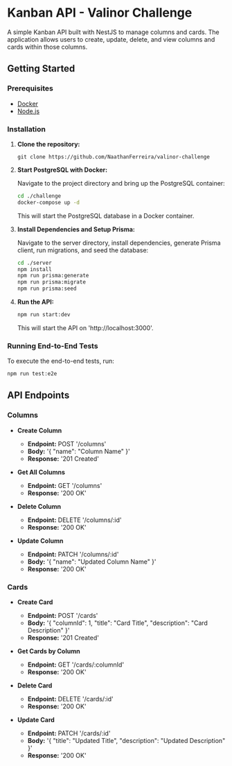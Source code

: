 # Kanban API - Valinor Challenge

A simple Kanban API built with NestJS to manage columns and cards. The application allows users to create, update, delete, and view columns and cards within those columns.

## Getting Started

### Prerequisites

- [Docker](https://www.docker.com/get-started)
- [Node.js](https://nodejs.org/)

### Installation

1. **Clone the repository:**

   ```git clone https://github.com/NaathanFerreira/valinor-challenge```

2. **Start PostgreSQL with Docker:**

   Navigate to the project directory and bring up the PostgreSQL container:

   ```bash
   cd ./challenge
   docker-compose up -d
   ```

   This will start the PostgreSQL database in a Docker container.

3. **Install Dependencies and Setup Prisma:**

   Navigate to the server directory, install dependencies, generate Prisma client, run     migrations, and seed the database:

   ```bash
   cd ./server
   npm install
   npm run prisma:generate
   npm run prisma:migrate
   npm run prisma:seed
   ```

4. **Run the API:**

   ```bash
   npm run start:dev
   ```

   This will start the API on 'http://localhost:3000'.

### Running End-to-End Tests

To execute the end-to-end tests, run:

```bash
npm run test:e2e
```

## API Endpoints

### Columns

- **Create Column**

  - **Endpoint:** POST '/columns'
  - **Body:** '{ "name": "Column Name" }'
  - **Response:** '201 Created'

- **Get All Columns**

  - **Endpoint:** GET '/columns'
  - **Response:** '200 OK'

- **Delete Column**

  - **Endpoint:** DELETE '/columns/:id'
  - **Response:** '200 OK'

- **Update Column**

  - **Endpoint:** PATCH '/columns/:id'
  - **Body:** '{ "name": "Updated Column Name" }'
  - **Response:** '200 OK'

### Cards

- **Create Card**

  - **Endpoint:** POST '/cards'
  - **Body:** '{ "columnId": 1, "title": "Card Title", "description": "Card Description" }'
  - **Response:** '201 Created'

- **Get Cards by Column**

  - **Endpoint:** GET '/cards/:columnId'
  - **Response:** '200 OK'

- **Delete Card**

  - **Endpoint:** DELETE '/cards/:id'
  - **Response:** '200 OK'

- **Update Card**

  - **Endpoint:** PATCH '/cards/:id'
  - **Body:** '{ "title": "Updated Title", "description": "Updated Description" }'
  - **Response:** '200 OK'
